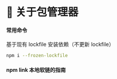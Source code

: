 # 🧩 关于包管理器

#### 常用命令

基于现有 lockfile 安装依赖（不更新 lockfile）

```bash
npm i --frozen-lockfile
```

#### npm link 本地软链的指南
